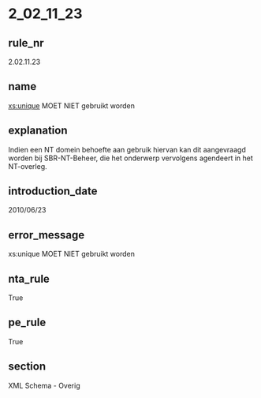 # 2_02_11_23

## rule_nr
2.02.11.23

## name
<xs:unique> MOET NIET gebruikt worden

## explanation
Indien een NT domein behoefte aan gebruik hiervan kan dit aangevraagd worden bij SBR-NT-Beheer, die het onderwerp vervolgens agendeert in het NT-overleg.

## introduction_date
2010/06/23

## error_message
xs:unique MOET NIET gebruikt worden

## nta_rule
True

## pe_rule
True

## section
XML Schema - Overig

